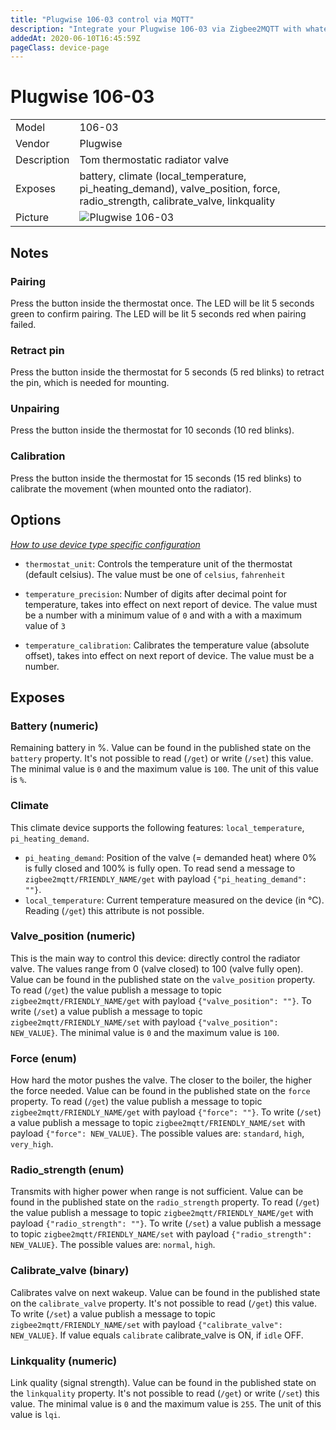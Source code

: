 ```yaml
---
title: "Plugwise 106-03 control via MQTT"
description: "Integrate your Plugwise 106-03 via Zigbee2MQTT with whatever smart home infrastructure you are using without the vendor's bridge or gateway."
addedAt: 2020-06-10T16:45:59Z
pageClass: device-page
---
```


<!-- !!!! -->
<!-- ATTENTION: This file is auto-generated through docgen! -->
<!-- You can only edit the "Notes"-Section between the two comment lines "Notes BEGIN" and "Notes END". -->
<!-- Do not use h1 or h2 heading within "## Notes"-Section. -->
<!-- !!!! -->

# Plugwise 106-03

|     |     |
|-----|-----|
| Model | 106-03  |
| Vendor  | Plugwise  |
| Description | Tom thermostatic radiator valve |
| Exposes | battery, climate (local_temperature, pi_heating_demand), valve_position, force, radio_strength, calibrate_valve, linkquality |
| Picture | ![Plugwise 106-03](https://www.zigbee2mqtt.io/images/devices/106-03.jpg) |


<!-- Notes BEGIN: You can edit here. Add "## Notes" headline if not already present. -->
## Notes

### Pairing
Press the button inside the thermostat once. The LED will be lit 5 seconds green to confirm pairing. The LED will be lit 5 seconds red when pairing failed.
### Retract pin
Press the button inside the thermostat for 5 seconds (5 red blinks) to retract the pin, which is needed for mounting.
### Unpairing
Press the button inside the thermostat for 10 seconds (10 red blinks). 
### Calibration
Press the button inside the thermostat for 15 seconds (15 red blinks) to calibrate the movement (when mounted onto the radiator).
<!-- Notes END: Do not edit below this line -->


## Options
*[How to use device type specific configuration](../guide/configuration/devices-groups.md#specific-device-options)*

* `thermostat_unit`: Controls the temperature unit of the thermostat (default celsius). The value must be one of `celsius`, `fahrenheit`

* `temperature_precision`: Number of digits after decimal point for temperature, takes into effect on next report of device. The value must be a number with a minimum value of `0` and with a with a maximum value of `3`

* `temperature_calibration`: Calibrates the temperature value (absolute offset), takes into effect on next report of device. The value must be a number.


## Exposes

### Battery (numeric)
Remaining battery in %.
Value can be found in the published state on the `battery` property.
It's not possible to read (`/get`) or write (`/set`) this value.
The minimal value is `0` and the maximum value is `100`.
The unit of this value is `%`.

### Climate 
This climate device supports the following features: `local_temperature`, `pi_heating_demand`.
- `pi_heating_demand`: Position of the valve (= demanded heat) where 0% is fully closed and 100% is fully open. To read send a message to `zigbee2mqtt/FRIENDLY_NAME/get` with payload `{"pi_heating_demand": ""}`.
- `local_temperature`: Current temperature measured on the device (in °C). Reading (`/get`) this attribute is not possible.

### Valve_position (numeric)
This is the main way to control this device: directly control the radiator valve. The values range from 0 (valve closed) to 100 (valve fully open).
Value can be found in the published state on the `valve_position` property.
To read (`/get`) the value publish a message to topic `zigbee2mqtt/FRIENDLY_NAME/get` with payload `{"valve_position": ""}`.
To write (`/set`) a value publish a message to topic `zigbee2mqtt/FRIENDLY_NAME/set` with payload `{"valve_position": NEW_VALUE}`.
The minimal value is `0` and the maximum value is `100`.

### Force (enum)
How hard the motor pushes the valve. The closer to the boiler, the higher the force needed.
Value can be found in the published state on the `force` property.
To read (`/get`) the value publish a message to topic `zigbee2mqtt/FRIENDLY_NAME/get` with payload `{"force": ""}`.
To write (`/set`) a value publish a message to topic `zigbee2mqtt/FRIENDLY_NAME/set` with payload `{"force": NEW_VALUE}`.
The possible values are: `standard`, `high`, `very_high`.

### Radio_strength (enum)
Transmits with higher power when range is not sufficient.
Value can be found in the published state on the `radio_strength` property.
To read (`/get`) the value publish a message to topic `zigbee2mqtt/FRIENDLY_NAME/get` with payload `{"radio_strength": ""}`.
To write (`/set`) a value publish a message to topic `zigbee2mqtt/FRIENDLY_NAME/set` with payload `{"radio_strength": NEW_VALUE}`.
The possible values are: `normal`, `high`.

### Calibrate_valve (binary)
Calibrates valve on next wakeup.
Value can be found in the published state on the `calibrate_valve` property.
It's not possible to read (`/get`) this value.
To write (`/set`) a value publish a message to topic `zigbee2mqtt/FRIENDLY_NAME/set` with payload `{"calibrate_valve": NEW_VALUE}`.
If value equals `calibrate` calibrate_valve is ON, if `idle` OFF.

### Linkquality (numeric)
Link quality (signal strength).
Value can be found in the published state on the `linkquality` property.
It's not possible to read (`/get`) or write (`/set`) this value.
The minimal value is `0` and the maximum value is `255`.
The unit of this value is `lqi`.

